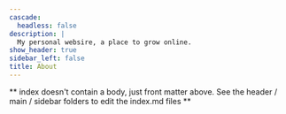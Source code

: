 ```yaml
---
cascade:
  headless: false
description: |
  My personal websire, a place to grow online.
show_header: true
sidebar_left: false
title: About
---
```


** index doesn't contain a body, just front matter above.
See the header / main / sidebar folders to edit the index.md files **
